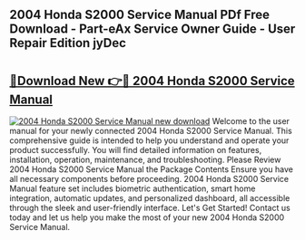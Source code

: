 ## 2004 Honda S2000 Service Manual PDf Free Download - Part-eAx Service Owner Guide - User Repair Edition jyDec

# <h2><a href="http://bc11319.oget.top/?id=2004+Honda+S2000+Service+Manual">🔗Download New 👉🔴 2004 Honda S2000 Service Manual</a></h2>

[![2004 Honda S2000 Service Manual new download](https://i.imgur.com/5g1atiW.png)](http://bc11319.oget.top/?id=2004+Honda+S2000+Service+Manual)
Welcome to the user manual for your newly connected 2004 Honda S2000 Service Manual. This comprehensive guide is intended to help you understand and operate your product successfully. You will find detailed information on features, installation, operation, maintenance, and troubleshooting. Please Review 2004 Honda S2000 Service Manual the Package Contents Ensure you have all necessary components before proceeding. 2004 Honda S2000 Service Manual feature set includes biometric authentication, smart home integration, automatic updates, and personalized dashboard, all accessible through the sleek and user-friendly interface. Let's Get Started! Contact us today and let us help you make the most of your new 2004 Honda S2000 Service Manual.
